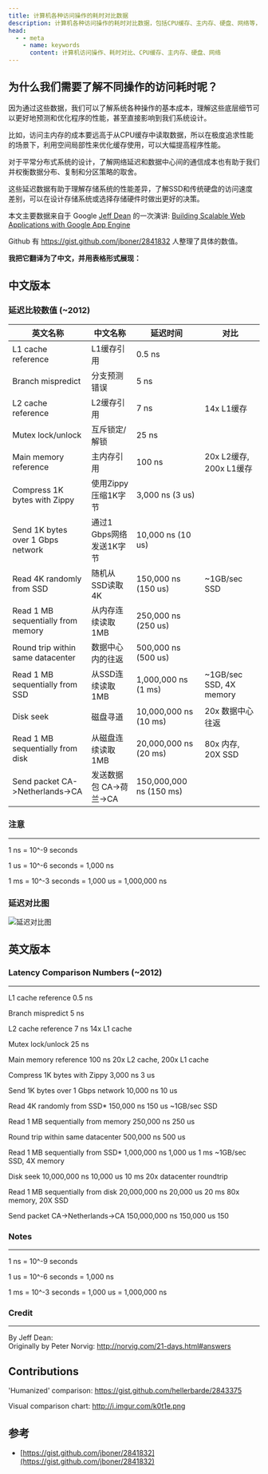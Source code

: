 ```yaml
---
title: 计算机各种访问操作的耗时对比数据
description: 计算机各种访问操作的耗时对比数据，包括CPU缓存、主内存、硬盘、网络等，帮助理解系统各种操作的基本成本，优化程序性能。
head:
  - - meta
    - name: keywords
      content: 计算机访问操作、耗时对比、CPU缓存、主内存、硬盘、网络
---
```


## 为什么我们需要了解不同操作的访问耗时呢？

因为通过这些数据，我们可以了解系统各种操作的基本成本，理解这些底层细节可以更好地预测和优化程序的性能，甚至直接影响到我们系统设计。

比如，访问主内存的成本要远高于从CPU缓存中读取数据，所以在极度追求性能的场景下，利用空间局部性来优化缓存使用，可以大幅提高程序性能。

对于平常分布式系统的设计，了解网络延迟和数据中心间的通信成本也有助于我们并权衡数据分布、复制和分区策略的取舍。

这些延迟数据有助于理解存储系统的性能差异，了解SSD和传统硬盘的访问速度差别，可以在设计存储系统或选择存储硬件时做出更好的决策。


本文主要数据来自于 Google [Jeff Dean](http://research.google.com/people/jeff/) 的一次演讲:
[Building Scalable Web Applications with Google App Engine
](https://sites.google.com/site/io/building-scalable-web-applications-with-google-app-engine)

Github 有 https://gist.github.com/jboner/2841832 人整理了具体的数值。

**我把它翻译为了中文，并用表格形式展现：**

## 中文版本

### 延迟比较数值 (~2012)

| 英文名称 | 中文名称 | 延迟时间 | 对比 |
|---|---|---|---|
| L1 cache reference | L1缓存引用 | 0.5 ns |  |
| Branch mispredict | 分支预测错误 | 5 ns |  |
| L2 cache reference | L2缓存引用 | 7 ns | 14x L1缓存 |
| Mutex lock/unlock | 互斥锁定/解锁 | 25 ns |  |
| Main memory reference | 主内存引用 | 100 ns | 20x L2缓存, 200x L1缓存 |
| Compress 1K bytes with Zippy | 使用Zippy压缩1K字节 | 3,000 ns (3 us) |  |
| Send 1K bytes over 1 Gbps network | 通过1 Gbps网络发送1K字节 | 10,000 ns (10 us) |  |
| Read 4K randomly from SSD | 随机从SSD读取4K | 150,000 ns (150 us) | ~1GB/sec SSD |
| Read 1 MB sequentially from memory | 从内存连续读取1MB | 250,000 ns (250 us) |  |
| Round trip within same datacenter | 数据中心内的往返 | 500,000 ns (500 us) |  |
| Read 1 MB sequentially from SSD | 从SSD连续读取1MB | 1,000,000 ns (1 ms) | ~1GB/sec SSD, 4X memory |
| Disk seek | 磁盘寻道 | 10,000,000 ns (10 ms) | 20x 数据中心往返 |
| Read 1 MB sequentially from disk | 从磁盘连续读取1MB | 20,000,000 ns (20 ms) | 80x 内存, 20X SSD |
| Send packet CA->Netherlands->CA | 发送数据包 CA->荷兰->CA | 150,000,000 ns (150 ms) |  |

### 注意
-----
1 ns = 10^-9 seconds

1 us = 10^-6 seconds = 1,000 ns

1 ms = 10^-3 seconds = 1,000 us = 1,000,000 ns

### 延迟对比图

![延迟对比图](https://cdn.how2cs.cn/csguide/005620.jpg)

## 英文版本

### Latency Comparison Numbers (~2012)
----------------------------------
L1 cache reference                           0.5 ns

Branch mispredict                            5   ns

L2 cache reference                           7   ns                      14x L1 cache

Mutex lock/unlock                           25   ns

Main memory reference                      100   ns                      20x L2 cache, 200x L1 cache

Compress 1K bytes with Zippy             3,000   ns        3 us

Send 1K bytes over 1 Gbps network       10,000   ns       10 us

Read 4K randomly from SSD*             150,000   ns      150 us          ~1GB/sec SSD

Read 1 MB sequentially from memory     250,000   ns      250 us

Round trip within same datacenter      500,000   ns      500 us

Read 1 MB sequentially from SSD*     1,000,000   ns    1,000 us    1 ms  ~1GB/sec SSD, 4X memory

Disk seek                           10,000,000   ns   10,000 us   10 ms  20x datacenter 
roundtrip

Read 1 MB sequentially from disk    20,000,000   ns   20,000 us   20 ms  80x memory, 20X SSD

Send packet CA->Netherlands->CA    150,000,000   ns  150,000 us  150 


### Notes
-----
1 ns = 10^-9 seconds

1 us = 10^-6 seconds = 1,000 ns

1 ms = 10^-3 seconds = 1,000 us = 1,000,000 ns

### Credit
------
By Jeff Dean:               
Originally by Peter Norvig: http://norvig.com/21-days.html#answers

Contributions
-------------
'Humanized' comparison:  https://gist.github.com/hellerbarde/2843375

Visual comparison chart: http://i.imgur.com/k0t1e.png


## 参考

* [https://gist.github.com/jboner/2841832](https://gist.github.com/jboner/2841832)
